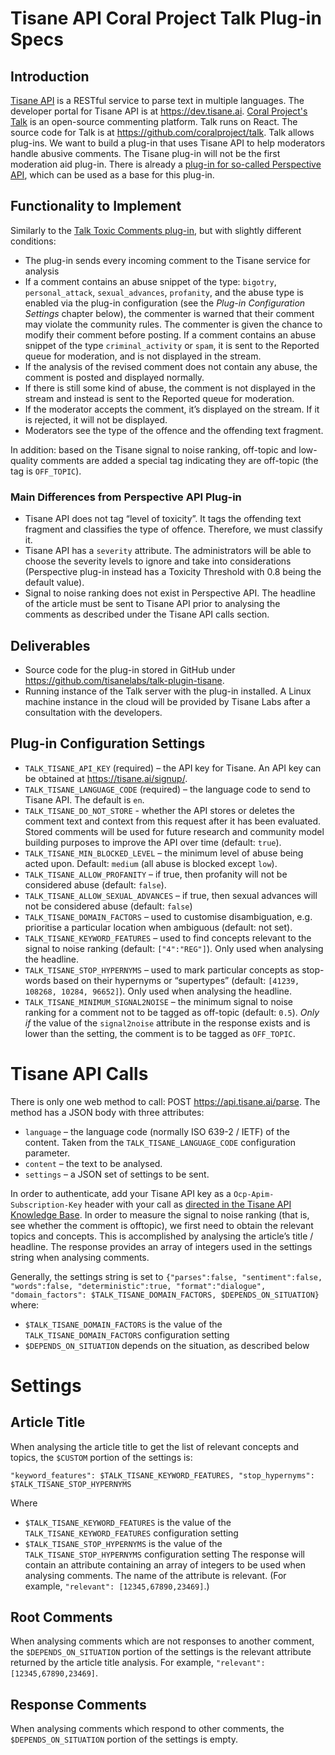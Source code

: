 # Tisane API Coral Project Talk Plug-in Specs

## Introduction

[Tisane API](https://tisane.ai) is a RESTful service to parse text in multiple languages. The developer portal for Tisane API is at https://dev.tisane.ai. 
[Coral Project's Talk](https://coralproject.net/talk/) is an open-source commenting platform. Talk runs on React. The source code for Talk is at https://github.com/coralproject/talk. 
Talk allows plug-ins. We want to build a plug-in that uses Tisane API to help moderators handle abusive comments. The Tisane plug-in will not be the first moderation aid plug-in. There is already a [plug-in for so-called Perspective API](https://docs.coralproject.net/talk/plugin/talk-plugin-toxic-comments), which can be used as a base for this plug-in. 

## Functionality to Implement

Similarly to the [Talk Toxic Comments plug-in](https://docs.coralproject.net/talk/toxic-comments/), but with slightly different conditions: 

* The plug-in sends every incoming comment to the Tisane service for analysis
* If a comment contains an abuse snippet of the type: `bigotry`, `personal_attack`, `sexual_advances`, `profanity`, and the abuse type is enabled via the plug-in configuration (see the _Plug-in Configuration Settings_ chapter below), the commenter is warned that their comment may violate the community rules. The commenter is given the chance to modify their comment before posting. If a comment contains an abuse snippet of the type `criminal_activity` or `spam`, it is sent to the Reported queue for moderation, and is not displayed in the stream. 
* If the analysis of the revised comment does not contain any abuse, the comment is posted and displayed normally. 
* If there is still some kind of abuse, the comment is not displayed in the stream and instead is sent to the Reported queue for moderation.
* If the moderator accepts the comment, it’s displayed on the stream. If it is rejected, it will not be displayed. 
* Moderators see the type of the offence and the offending text fragment. 

In addition: based on the Tisane signal to noise ranking, off-topic and low-quality comments are added a special tag indicating they are off-topic (the tag is `OFF_TOPIC`). 

### Main Differences from Perspective API Plug-in

*	Tisane API does not tag “level of toxicity”. It tags the offending text fragment and classifies the type of offence. Therefore, we must classify it. 
* Tisane API has a `severity` attribute. The administrators will be able to choose the severity levels to ignore and take into considerations (Perspective plug-in instead has a Toxicity Threshold with 0.8 being the default value). 
* Signal to noise ranking does not exist in Perspective API. The headline of the article must be sent to Tisane API prior to analysing the comments as described under the Tisane API calls section.

## Deliverables

*	Source code for the plug-in stored in GitHub under https://github.com/tisanelabs/talk-plugin-tisane.
* Running instance of the Talk server with the plug-in installed. A Linux machine instance in the cloud will be provided by Tisane Labs after a consultation with the developers.

## Plug-in Configuration Settings

*	`TALK_TISANE_API_KEY` (required) – the API key for Tisane. An API key can be obtained at https://tisane.ai/signup/. 
*	`TALK_TISANE_LANGUAGE_CODE` (required) – the language code to send to Tisane API. The default is `en`.
*	`TALK_TISANE_DO_NOT_STORE` - whether the API stores or deletes the comment text and context from this request after it has been evaluated. Stored comments will be used for future research and community model building purposes to improve the API over time (default: `true`). 
*	`TALK_TISANE_MIN_BLOCKED_LEVEL` – the minimum level of abuse being acted upon. Default: `medium` (all abuse is blocked except `low`). 
*	`TALK_TISANE_ALLOW_PROFANITY` – if true, then profanity will not be considered abuse (default: `false`).
*	`TALK_TISANE_ALLOW_SEXUAL_ADVANCES` – if true, then sexual advances will not be considered abuse (default: `false`)
*	`TALK_TISANE_DOMAIN_FACTORS` – used to customise disambiguation, e.g. prioritise a particular location when ambiguous (default: not set). 
*	`TALK_TISANE_KEYWORD_FEATURES` – used to find concepts relevant to the signal to noise ranking (default: `["4":"REG"]`). Only used when analysing the headline.
*	`TALK_TISANE_STOP_HYPERNYMS` – used to mark particular concepts as stop-words based on their hypernyms or “supertypes” (default: `[41239, 108268, 10284, 96652]`). Only used when analysing the headline.
*	`TALK_TISANE_MINIMUM_SIGNAL2NOISE` – the minimum signal to noise ranking for a comment not to be tagged as off-topic (default: `0.5`). *Only if* the value of the `signal2noise` attribute in the response exists and is lower than the setting, the comment is to be tagged as `OFF_TOPIC`.

# Tisane API Calls

There is only one web method to call: POST https://api.tisane.ai/parse. The method has a JSON body with three attributes:

*	`language` – the language code (normally ISO 639-2 / IETF) of the content. Taken from the `TALK_TISANE_LANGUAGE_CODE` configuration parameter. 
*	`content` – the text to be analysed. 
*	`settings` – a JSON set of settings to be sent. 

In order to authenticate, add your Tisane API key as a `Ocp-Apim-Subscription-Key` header with your call as [directed in the Tisane API Knowledge Base](http://tisane.ai/knowledgebase/how-do-i-get-the-api-key/). In order to measure the signal to noise ranking (that is, see whether the comment is offtopic), we first need to obtain the relevant topics and concepts. This is accomplished by analysing the article’s title / headline. The response provides an array of integers used in the settings string when analysing comments.

Generally, the settings string is set to `{"parses":false, "sentiment":false, "words":false, "deterministic":true, "format":"dialogue", "domain_factors": $TALK_TISANE_DOMAIN_FACTORS, $DEPENDS_ON_SITUATION}` where:

* `$TALK_TISANE_DOMAIN_FACTORS` is the value of the `TALK_TISANE_DOMAIN_FACTORS` configuration setting
* `$DEPENDS_ON_SITUATION` depends on the situation, as described below

# Settings

## Article Title
When analysing the article title to get the list of relevant concepts and topics, the `$CUSTOM` portion of the settings is:

`"keyword_features": $TALK_TISANE_KEYWORD_FEATURES, "stop_hypernyms": $TALK_TISANE_STOP_HYPERNYMS`

Where
*	`$TALK_TISANE_KEYWORD_FEATURES` is the value of the `TALK_TISANE_KEYWORD_FEATURES` configuration setting
*	`$TALK_TISANE_STOP_HYPERNYMS` is the value of the `TALK_TISANE_STOP_HYPERNYMS` configuration setting
The response will contain an attribute containing an array of integers to be used when analysing comments. The name of the attribute is relevant. (For example, `"relevant": [12345,67890,23469]`.)

## Root Comments
When analysing comments which are not responses to another comment, the `$DEPENDS_ON_SITUATION` portion of the settings is the relevant attribute returned by the article title analysis. For example, `"relevant": [12345,67890,23469]`.

## Response Comments
When analysing comments which respond to other comments, the `$DEPENDS_ON_SITUATION` portion of the settings is empty.
